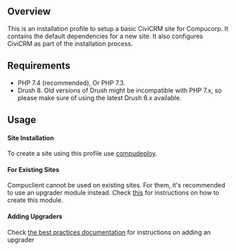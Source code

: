 ## Overview

This is an installation profile to setup a basic CiviCRM site for Compucorp. It contains the default dependencies for a new site. It also configures CiviCRM as part of the installation process.

## Requirements

- PHP 7.4 (recommended), Or PHP 7.3.
- Drush 8. Old versions of Drush might be incompatible with PHP 7.x, so please make sure of using the latest Drush 8.x available.

## Usage

#### Site Installation

To create a site using this profile use [compudeploy](https://bitbucket.org/compucorp/compudeploy).

#### For Existing Sites

Compuclient cannot be used on existing sites. For them, it's recommended to use an upgrader module instead. Check [this](https://compucorp.atlassian.net/wiki/spaces/PCHR/pages/676823043/Add+a+Drupal+Upgrader) for instructions on how to create this module.

#### Adding Upgraders

Check [the best practices documentation](https://compucorp.atlassian.net/wiki/spaces/PCHR/pages/676823043/Add+a+Drupal+Upgrader) for instructions on adding an upgrader
